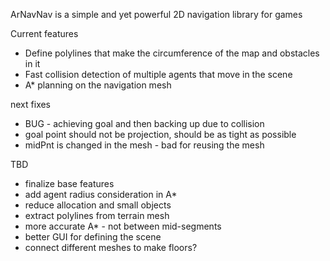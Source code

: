 ArNavNav is a simple and yet powerful 2D navigation library for games

Current features
- Define polylines that make the circumference of the map and obstacles in it
- Fast collision detection of multiple agents that move in the scene
- A* planning on the navigation mesh

next fixes
- BUG - achieving goal and then backing up due to collision
- goal point should not be projection, should be as tight as possible
- midPnt is changed in the mesh - bad for reusing the mesh

TBD
- finalize base features
- add agent radius consideration in A*
- reduce allocation and small objects
- extract polylines from terrain mesh
- more accurate A* - not between mid-segments
- better GUI for defining the scene
- connect different meshes to make floors?

